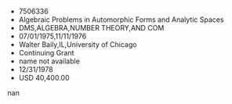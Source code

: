 
* 7506336
* Algebraic Problems in Automorphic Forms and Analytic Spaces
* DMS,ALGEBRA,NUMBER THEORY,AND COM
* 07/01/1975,11/11/1976
* Walter Baily,IL,University of Chicago
* Continuing Grant
*   name not available
* 12/31/1978
* USD 40,400.00

nan
